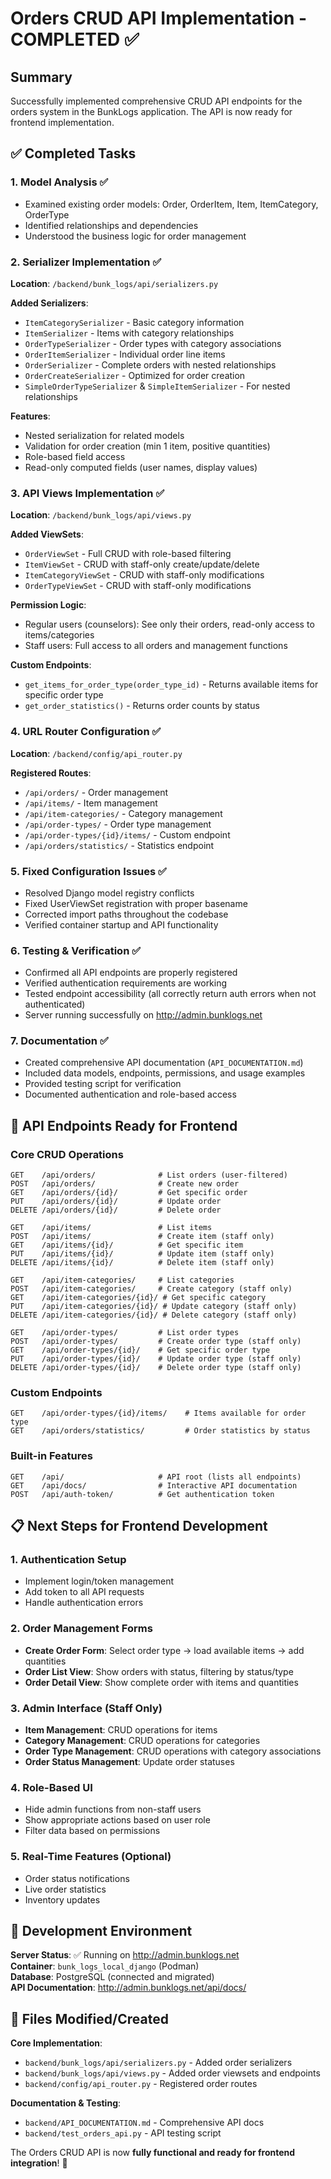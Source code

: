 # Orders CRUD API Implementation - COMPLETED ✅

## Summary
Successfully implemented comprehensive CRUD API endpoints for the orders system in the BunkLogs application. The API is now ready for frontend implementation.

## ✅ Completed Tasks

### 1. Model Analysis ✅
- Examined existing order models: Order, OrderItem, Item, ItemCategory, OrderType
- Identified relationships and dependencies
- Understood the business logic for order management

### 2. Serializer Implementation ✅
**Location**: `/backend/bunk_logs/api/serializers.py`

**Added Serializers**:
- `ItemCategorySerializer` - Basic category information
- `ItemSerializer` - Items with category relationships
- `OrderTypeSerializer` - Order types with category associations
- `OrderItemSerializer` - Individual order line items
- `OrderSerializer` - Complete orders with nested relationships
- `OrderCreateSerializer` - Optimized for order creation
- `SimpleOrderTypeSerializer` & `SimpleItemSerializer` - For nested relationships

**Features**:
- Nested serialization for related models
- Validation for order creation (min 1 item, positive quantities)
- Role-based field access
- Read-only computed fields (user names, display values)

### 3. API Views Implementation ✅
**Location**: `/backend/bunk_logs/api/views.py`

**Added ViewSets**:
- `OrderViewSet` - Full CRUD with role-based filtering
- `ItemViewSet` - CRUD with staff-only create/update/delete
- `ItemCategoryViewSet` - CRUD with staff-only modifications
- `OrderTypeViewSet` - CRUD with staff-only modifications

**Permission Logic**:
- Regular users (counselors): See only their orders, read-only access to items/categories
- Staff users: Full access to all orders and management functions

**Custom Endpoints**:
- `get_items_for_order_type(order_type_id)` - Returns available items for specific order type
- `get_order_statistics()` - Returns order counts by status

### 4. URL Router Configuration ✅
**Location**: `/backend/config/api_router.py`

**Registered Routes**:
- `/api/orders/` - Order management
- `/api/items/` - Item management
- `/api/item-categories/` - Category management  
- `/api/order-types/` - Order type management
- `/api/order-types/{id}/items/` - Custom endpoint
- `/api/orders/statistics/` - Statistics endpoint

### 5. Fixed Configuration Issues ✅
- Resolved Django model registry conflicts
- Fixed UserViewSet registration with proper basename
- Corrected import paths throughout the codebase
- Verified container startup and API functionality

### 6. Testing & Verification ✅
- Confirmed all API endpoints are properly registered
- Verified authentication requirements are working
- Tested endpoint accessibility (all correctly return auth errors when not authenticated)
- Server running successfully on http://admin.bunklogs.net

### 7. Documentation ✅
- Created comprehensive API documentation (`API_DOCUMENTATION.md`)
- Included data models, endpoints, permissions, and usage examples
- Provided testing script for verification
- Documented authentication and role-based access

## 🚀 API Endpoints Ready for Frontend

### Core CRUD Operations
```
GET    /api/orders/              # List orders (user-filtered)
POST   /api/orders/              # Create new order
GET    /api/orders/{id}/         # Get specific order
PUT    /api/orders/{id}/         # Update order
DELETE /api/orders/{id}/         # Delete order

GET    /api/items/               # List items
POST   /api/items/               # Create item (staff only)
GET    /api/items/{id}/          # Get specific item
PUT    /api/items/{id}/          # Update item (staff only)
DELETE /api/items/{id}/          # Delete item (staff only)

GET    /api/item-categories/     # List categories
POST   /api/item-categories/     # Create category (staff only)
GET    /api/item-categories/{id}/ # Get specific category
PUT    /api/item-categories/{id}/ # Update category (staff only)
DELETE /api/item-categories/{id}/ # Delete category (staff only)

GET    /api/order-types/         # List order types
POST   /api/order-types/         # Create order type (staff only)
GET    /api/order-types/{id}/    # Get specific order type
PUT    /api/order-types/{id}/    # Update order type (staff only)
DELETE /api/order-types/{id}/    # Delete order type (staff only)
```

### Custom Endpoints
```
GET    /api/order-types/{id}/items/    # Items available for order type
GET    /api/orders/statistics/         # Order statistics by status
```

### Built-in Features
```
GET    /api/                     # API root (lists all endpoints)
GET    /api/docs/                # Interactive API documentation
POST   /api/auth-token/          # Get authentication token
```

## 📋 Next Steps for Frontend Development

### 1. Authentication Setup
- Implement login/token management
- Add token to all API requests
- Handle authentication errors

### 2. Order Management Forms
- **Create Order Form**: Select order type → load available items → add quantities
- **Order List View**: Show orders with status, filtering by status/type
- **Order Detail View**: Show complete order with items and quantities

### 3. Admin Interface (Staff Only)
- **Item Management**: CRUD operations for items
- **Category Management**: CRUD operations for categories  
- **Order Type Management**: CRUD operations with category associations
- **Order Status Management**: Update order statuses

### 4. Role-Based UI
- Hide admin functions from non-staff users
- Show appropriate actions based on user role
- Filter data based on permissions

### 5. Real-Time Features (Optional)
- Order status notifications
- Live order statistics
- Inventory updates

## 🔧 Development Environment

**Server Status**: ✅ Running on http://admin.bunklogs.net  
**Container**: `bunk_logs_local_django` (Podman)  
**Database**: PostgreSQL (connected and migrated)  
**API Documentation**: http://admin.bunklogs.net/api/docs/  

## 📁 Files Modified/Created

**Core Implementation**:
- `backend/bunk_logs/api/serializers.py` - Added order serializers
- `backend/bunk_logs/api/views.py` - Added order viewsets and endpoints
- `backend/config/api_router.py` - Registered order routes

**Documentation & Testing**:
- `backend/API_DOCUMENTATION.md` - Comprehensive API docs
- `backend/test_orders_api.py` - API testing script

The Orders CRUD API is now **fully functional and ready for frontend integration**! 🎉
